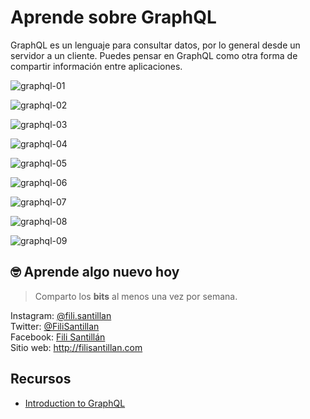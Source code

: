 # Aprende sobre GraphQL

GraphQL es un lenguaje para consultar datos, por lo general desde un servidor a un cliente. Puedes pensar en GraphQL como otra forma de compartir información entre aplicaciones.

![graphql-01](./graphql-01.png)

![graphql-02](./graphql-02.png)

![graphql-03](./graphql-03.png)

![graphql-04](./graphql-04.png)

![graphql-05](./graphql-05.png)

![graphql-06](./graphql-06.png)

![graphql-07](./graphql-07.png)

![graphql-08](./graphql-08.png)

![graphql-09](./graphql-09.png)

## 🤓 Aprende algo nuevo hoy

> Comparto los **bits** al menos una vez por semana.

Instagram: [@fili.santillan](https://www.instagram.com/fili.santillan/)  
Twitter: [@FiliSantillan](https://twitter.com/FiliSantillan)  
Facebook: [Fili Santillán](https://www.facebook.com/FiliSantillan96/)  
Sitio web: http://filisantillan.com

## Recursos

- [Introduction to GraphQL](https://graphql.org/learn/)
